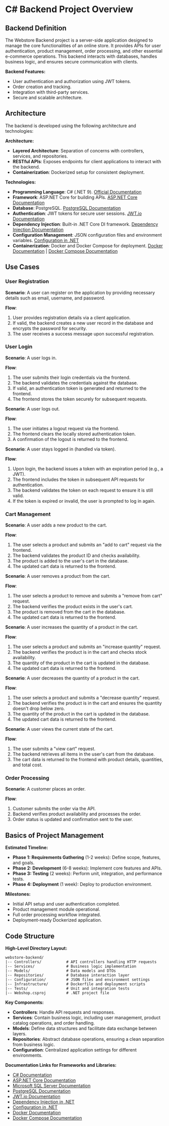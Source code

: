 # C# Backend Project Overview

## Backend Definition
The Webstore Backend project is a server-side application designed to manage the core functionalities of an online store. It provides APIs for user authentication, product management, order processing, and other essential e-commerce operations. This backend interacts with databases, handles business logic, and ensures secure communication with clients.

**Backend Features:**

- User authentication and authorization using JWT tokens.
- Order creation and tracking.
- Integration with third-party services.
- Secure and scalable architecture.

## Architecture
The backend is developed using the following architecture and technologies:

**Architecture:**

- **Layered Architecture**: Separation of concerns with controllers, services, and repositories.
- **RESTful APIs**: Exposes endpoints for client applications to interact with the backend.
- **Containerization**: Dockerized setup for consistent deployment.

**Technologies:**

- **Programming Language**: C# (.NET 9). [Official Documentation](https://learn.microsoft.com/en-us/dotnet/)
- **Framework**: ASP.NET Core for building APIs. [ASP.NET Core Documentation](https://learn.microsoft.com/en-us/aspnet/core/)
- **Database**: PostgreSQL. [PostgreSQL Documentation](https://www.postgresql.org/docs/)
- **Authentication**: JWT tokens for secure user sessions. [JWT.io Documentation](https://jwt.io/introduction/)
- **Dependency Injection**: Built-in .NET Core DI framework. [Dependency Injection Documentation](https://learn.microsoft.com/en-us/dotnet/core/extensions/dependency-injection)
- **Configuration Management**: JSON configuration files and environment variables. [Configuration in .NET](https://learn.microsoft.com/en-us/aspnet/core/fundamentals/configuration/)
- **Containerization**: Docker and Docker Compose for deployment. [Docker Documentation](https://docs.docker.com/) | [Docker Compose Documentation](https://docs.docker.com/compose/)

## Use Cases

### User Registration

**Scenario**: A user can register on the application by providing necessary details such as email, username, and password.

**Flow**:

1. User provides registration details via a client application.
2. If valid, the backend creates a new user record in the database and encrypts the password for security.
3. The user receives a success message upon successful registration.
 
### User Login

**Scenario**: A user logs in.

**Flow**:

1. The user submits their login credentials via the frontend.
2. The backend validates the credentials against the database.
3. If valid, an authentication token is generated and returned to the frontend.
4. The frontend stores the token securely for subsequent requests.

**Scenario**: A user logs out.

**Flow**:

1. The user initiates a logout request via the frontend.
2. The frontend clears the locally stored authentication token.
3. A confirmation of the logout is returned to the frontend.

**Scenario**: A user stays logged in (handled via token).

**Flow**:

1. Upon login, the backend issues a token with an expiration period (e.g., a JWT).
2. The frontend includes the token in subsequent API requests for authentication.
3. The backend validates the token on each request to ensure it is still valid.
4. If the token is expired or invalid, the user is prompted to log in again.
  
### Cart Management

**Scenario**: A user adds a new product to the cart.

**Flow**:

1. The user selects a product and submits an "add to cart" request via the frontend.
2. The backend validates the product ID and checks availability.
3. The product is added to the user's cart in the database.
4. The updated cart data is returned to the frontend.

**Scenario**: A user removes a product from the cart.

**Flow**:

1. The user selects a product to remove and submits a "remove from cart" request.
2. The backend verifies the product exists in the user's cart.
3. The product is removed from the cart in the database.
4. The updated cart data is returned to the frontend.

**Scenario**: A user increases the quantity of a product in the cart.

**Flow**:

1. The user selects a product and submits an "increase quantity" request.
2. The backend verifies the product is in the cart and checks stock availability.
3. The quantity of the product in the cart is updated in the database.
4. The updated cart data is returned to the frontend.

**Scenario**: A user decreases the quantity of a product in the cart.

**Flow**:

1. The user selects a product and submits a "decrease quantity" request.
2. The backend verifies the product is in the cart and ensures the quantity doesn't drop below zero.
3. The quantity of the product in the cart is updated in the database.
4. The updated cart data is returned to the frontend.

**Scenario**: A user views the current state of the cart.

**Flow**:

1. The user submits a "view cart" request.
2. The backend retrieves all items in the user's cart from the database.
3. The cart data is returned to the frontend with product details, quantities, and total cost.

###  Order Processing

**Scenario**: A customer places an order.

**Flow**:

1. Customer submits the order via the API.
2. Backend verifies product availability and processes the order.
3. Order status is updated and confirmation sent to the user.

## Basics of Project Management

**Estimated Timeline:**

- **Phase 1: Requirements Gathering** (1-2 weeks): Define scope, features, and goals.
- **Phase 2: Development** (6-8 weeks): Implement core features and APIs.
- **Phase 3: Testing** (2 weeks): Perform unit, integration, and performance tests.
- **Phase 4: Deployment** (1 week): Deploy to production environment.

**Milestones:**

- Initial API setup and user authentication completed.
- Product management module operational.
- Full order processing workflow integrated.
- Deployment-ready Dockerized application.

## Code Structure

**High-Level Directory Layout:**

```
webstore-backend/
|-- Controllers/           # API controllers handling HTTP requests
|-- Services/              # Business logic implementation
|-- Models/                # Data models and DTOs
|-- Repositories/          # Database interaction layer
|-- Configuration/         # JSON files and environment settings
|-- Infrastructure/        # Dockerfile and deployment scripts
|-- Tests/                 # Unit and integration tests
|-- Webshop.csproj         # .NET project file
```

**Key Components:**

- **Controllers**: Handle API requests and responses.
- **Services**: Contain business logic, including user management, product catalog operations, and order handling.
- **Models**: Define data structures and facilitate data exchange between layers.
- **Repositories**: Abstract database operations, ensuring a clean separation from business logic.
- **Configuration**: Centralized application settings for different environments.

**Documentation Links for Frameworks and Libraries:**

- [C# Documentation](https://learn.microsoft.com/en-us/dotnet/)
- [ASP.NET Core Documentation](https://learn.microsoft.com/en-us/aspnet/core/)
- [Microsoft SQL Server Documentation](https://learn.microsoft.com/en-us/sql/)
- [PostgreSQL Documentation](https://www.postgresql.org/docs/)
- [JWT.io Documentation](https://jwt.io/introduction/)
- [Dependency Injection in .NET](https://learn.microsoft.com/en-us/dotnet/core/extensions/dependency-injection)
- [Configuration in .NET](https://learn.microsoft.com/en-us/aspnet/core/fundamentals/configuration/)
- [Docker Documentation](https://docs.docker.com/)
- [Docker Compose Documentation](https://docs.docker.com/compose/)
